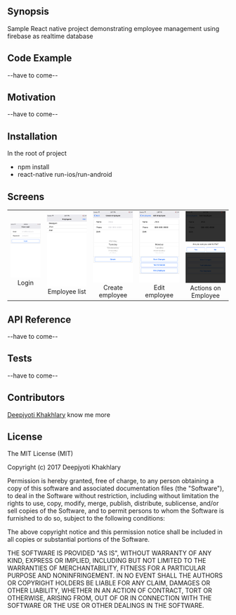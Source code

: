 ## Synopsis

Sample React native project demonstrating employee management using firebase as realtime database


## Code Example
--have to come--

## Motivation
--have to come--


## Installation
In the root of project
- npm install
- react-native run-ios/run-android

## Screens

<div style="text-align: center"><table><tr>
    <td style="text-align: center">
        <img src="/docs/screens/screen1.png" width="200"/>
        <br/>
        Login
    </td>
    <td style="text-align: center">
        <img src="/docs/screens/screen2.png" width="200"/>
        <br/>
        Employee list
    </td>
    <td style="text-align: center">
        <img src="/docs/screens/screen3.png" width="200"/>
        <br/>
        Create employee
    </td>
    <td style="text-align: center">
        <img src="/docs/screens/screen4.png" width="200"/>
        <br/>
        Edit employee
    </td>
    <td style="text-align: center">
        <img src="/docs/screens/screen5.png" width="200"/>
        <br/>
        Actions on Employee
    </td>
</tr></table></div>

## API Reference
--have to come--

## Tests
--have to come--

## Contributors

[Deepjyoti Khakhlary](https://www.linkedin.com/in/deepjyotikhakhlary/) know me more

## License

The MIT License (MIT)

Copyright (c) 2017 Deepjyoti Khakhlary

Permission is hereby granted, free of charge, to any person obtaining a copy of
this software and associated documentation files (the "Software"), to deal in
the Software without restriction, including without limitation the rights to
use, copy, modify, merge, publish, distribute, sublicense, and/or sell copies of
the Software, and to permit persons to whom the Software is furnished to do so,
subject to the following conditions:

The above copyright notice and this permission notice shall be included in all
copies or substantial portions of the Software.

THE SOFTWARE IS PROVIDED "AS IS", WITHOUT WARRANTY OF ANY KIND, EXPRESS OR
IMPLIED, INCLUDING BUT NOT LIMITED TO THE WARRANTIES OF MERCHANTABILITY, FITNESS
FOR A PARTICULAR PURPOSE AND NONINFRINGEMENT. IN NO EVENT SHALL THE AUTHORS OR
COPYRIGHT HOLDERS BE LIABLE FOR ANY CLAIM, DAMAGES OR OTHER LIABILITY, WHETHER
IN AN ACTION OF CONTRACT, TORT OR OTHERWISE, ARISING FROM, OUT OF OR IN
CONNECTION WITH THE SOFTWARE OR THE USE OR OTHER DEALINGS IN THE SOFTWARE.
